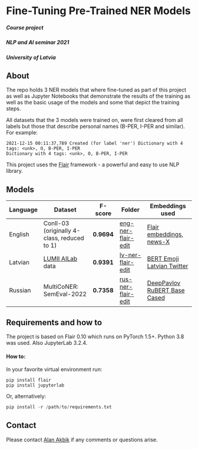 # Fine-Tuning Pre-Trained NER Models

##### Course project
#####  NLP and AI seminar 2021 
##### University of Latvia


## About

The repo holds 3 NER models that where fine-tuned as part of this project as well as Jupyter Notebooks that demonstrate the results of the training as well as the basic usage of the models and some that depict the training steps. 

All datasets that the 3 models were trained on, were first cleared from all labels but those that describe personal names (B-PER, I-PER and similar). For example:
```console
2021-12-15 00:11:37,789 Created (for label 'ner') Dictionary with 4 tags: <unk>, O, B-PER, I-PER 
Dictionary with 4 tags: <unk>, O, B-PER, I-PER
```

This project uses the [Flair](https://github.com/flairNLP/flair) framework - a powerful and easy to use NLP library.


## Models

| Language | Dataset | F-score | Folder | Embeddings used
|  ---  | ----------- | ---------------- | ------------- | ------------- |
| English | Conll-03 (originally 4-class, reduced to 1)   |  **0.9694**  | [eng-ner-flair-edit](/resources/taggers/eng-ner-flair-edit) | [Flair embeddings, news-X](https://github.com/flairNLP/flair/blob/master/resources/docs/embeddings/FLAIR_EMBEDDINGS.md)  |
| Latvian | [LUMII AILab](https://github.com/LUMII-AILab) data |  **0.9391**  | [lv-ner-flair-edit](/resources/taggers/lv-ner-flair-edit) | [BERT Emoji Latvian Twitter ](https://huggingface.co/FFZG-cleopatra/bert-emoji-latvian-twitter) |
| Russian  | MultiCoNER: SemEval-2022   |  **0.7358**  | [rus-ner-flair-edit](/resources/taggers/eng-rus-flair-edit) | [DeepPavlov RuBERT Base Cased](https://huggingface.co/DeepPavlov/rubert-base-cased)  |


## Requirements and how to

The project is based on Flair 0.10 which runs on PyTorch 1.5+.
Python 3.8 was used.
Also JupyterLab 3.2.4.

#### How to: 

In your favorite virtual environment run: 
```
pip install flair
pip install jupyterlab
```

Or, alternatively:

```python
pip install -r /path/to/requirements.txt
```

## Contact

Please contact [Alan Akbik](http://alanakbik.github.io/) if any comments or questions arise.
